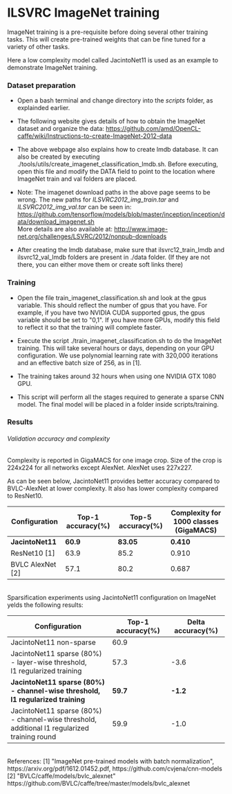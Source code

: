 # ILSVRC ImageNet training

ImageNet training is a pre-requisite before doing several other training tasks. This will create pre-trained weights that can be fine tuned for a variety of other tasks.

Here a low complexity model called JacintoNet11 is used as an example to demonstrate ImageNet training.

### Dataset preparation

* Open a bash terminal and change directory into the *scripts* folder, as explainded earlier.

* The following website gives details of how to obtain the ImageNet dataset and organize the data: 
https://github.com/amd/OpenCL-caffe/wiki/Instructions-to-create-ImageNet-2012-data

* The above webpage also explains how to create lmdb database. It can also be created by executing  ./tools/utils/create_imagenet_classification_lmdb.sh. Before executing, open this file and modify the DATA field to point to the location where ImageNet train and val folders are placed.

* Note: The imagenet download paths in the above page seems to be wrong. The new paths for *ILSVRC2012_img_train.tar* and *ILSVRC2012_img_val.tar* can be seen in:
https://github.com/tensorflow/models/blob/master/inception/inception/data/download_imagenet.sh  
More details are also available at: http://www.image-net.org/challenges/LSVRC/2012/nonpub-downloads

* After creating the lmdb database, make sure that ilsvrc12_train_lmdb and ilsvrc12_val_lmdb folders are present in ./data folder. (If they are not there, you can either move them or create soft links there)

### Training 
* Open the file train_imagenet_classification.sh  and look at the gpus variable. This should reflect the number of gpus that you have. For example, if you have two NVIDIA CUDA supported gpus, the gpus variable should be set to "0,1". If you have more GPUs, modify this field to reflect it so that the training will complete faster.

* Execute the script ./train_imagenet_classification.sh to do the ImageNet training. This will take several hours or days, depending on your GPU configuration. We use polynomial learning rate with 320,000 iterations and an effective batch size of 256, as in [1].

* The training takes around 32 hours when using one NVIDIA GTX 1080 GPU.

* This script will perform all the stages required to generate a sparse CNN model. The final model will be placed in a folder inside scripts/training.

### Results 

###### Validation accuracy and complexity 
Complexity is reported in GigaMACS for one image crop. Size of the crop is 224x224 for all networks except AlexNet. AlexNet uses 227x227.

As can be seen below, JacintoNet11 provides better accuracy compared to BVLC-AlexNet at lower complexity. It also has lower complexity compared to ResNet10.

|Configuration      |Top-1 accuracy(%)| Top-5 accuracy(%) |Complexity for 1000 classes (GigaMACS)|
|-------------------|-----------------|----------------|---------------------------|
|<b>JacintoNet11    |<b>60.9          |<b>83.05        |<b>0.410                   |
|ResNet10 [1]       |63.9             |85.2            |0.910                      |
|BVLC AlexNet [2]   |57.1             |80.2            |0.687                      |

<br>
Sparsification experiments using JacintoNet11 configuration on ImageNet yelds the following results:

|Configuration                                       |Top-1 accuracy(%)| Delta accuracy(%) |
|----------------------------------------------------|-----------------|----------------|
|JacintoNet11 non-sparse                             |60.9             |                |
|JacintoNet11 sparse (80%) - layer-wise threshold,   <br>l1 regularized training     |57.3         | -3.6           |
|<b>JacintoNet11 sparse (80%) - channel-wise threshold, <br>l1 regularized training     |<b>59.7         |<b> -1.2           |
|JacintoNet11 sparse (80%) - channel-wise threshold, <br>additional l1 regularized training round  |59.9  | -1.0    |

<br>
References:
[1] "ImageNet pre-trained models with batch normalization", https://arxiv.org/pdf/1612.01452.pdf, https://github.com/cvjena/cnn-models <br>
[2] "BVLC/caffe/models/bvlc_alexnet" https://github.com/BVLC/caffe/tree/master/models/bvlc_alexnet
